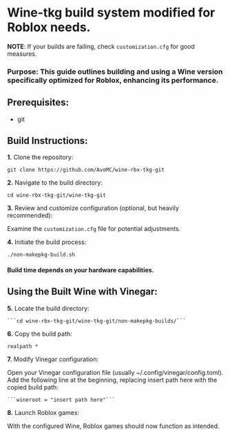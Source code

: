 # Wine-tkg build system modified for Roblox needs.

**NOTE**: If your builds are failing, check `customization.cfg` for good measures.

### Purpose: This guide outlines building and using a Wine version specifically optimized for Roblox, enhancing its performance.

## Prerequisites:

  - git

## Build Instructions:

**1.** Clone the repository:

   ```git clone https://github.com/AvoMC/wine-rbx-tkg-git```

**2.** Navigate to the build directory:

   ```cd wine-rbx-tkg-git/wine-tkg-git```

**3.** Review and customize configuration (optional, but heavily recommended):

   Examine the ```customization.cfg``` file for potential adjustments.

**4.** Initiate the build process:

```./non-makepkg-build.sh```
        
#### Build time depends on your hardware capabilities.

## Using the Built Wine with Vinegar:

**5.** Locate the build directory:

    ```cd wine-rbx-tkg-git/wine-tkg-git/non-makepkg-builds/```

**6.** Copy the build path:

```
realpath *
```

**7.** Modify Vinegar configuration:

Open your Vinegar configuration file (usually ~/.config/vinegar/config.toml).
Add the following line at the beginning, replacing insert path here with the copied build path:

    ```wineroot = "insert path here"```


**8.** Launch Roblox games:

With the configured Wine, Roblox games should now function as intended.
